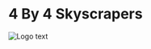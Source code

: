 # 4 By 4 Skyscrapers

![][logo]

[logo]: https://github.com/NikitaBurtelov/CodeWars/blob/4kyu/4kyu/4%20By%204%20Skyscrapers/image/rPIZNTObuAY.jpg "Logo text"
